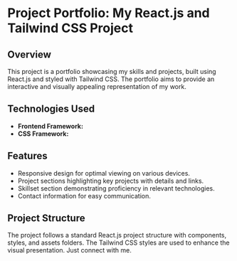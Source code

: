 # Project Portfolio: My React.js and Tailwind CSS Project

## Overview

This project is a portfolio showcasing my skills and projects, built using React.js and styled with Tailwind CSS. The portfolio aims to provide an interactive and visually appealing representation of my work.

## Technologies Used

- **Frontend Framework:** 
- **CSS Framework:** 

## Features

- Responsive design for optimal viewing on various devices.
- Project sections highlighting key projects with details and links.
- Skillset section demonstrating proficiency in relevant technologies.
- Contact information for easy communication.

## Project Structure

The project follows a standard React.js project structure with components, styles, and assets folders. The Tailwind CSS styles are used to enhance the visual presentation. Just connect with me.


